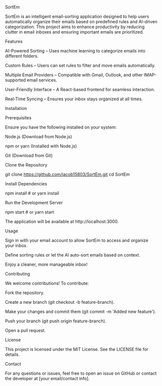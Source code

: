 SortEm

SortEm is an intelligent email-sorting application designed to help users automatically organize their emails based on predefined rules and AI-driven categorization. This project aims to enhance productivity by reducing clutter in email inboxes and ensuring important emails are prioritized.

Features

AI-Powered Sorting – Uses machine learning to categorize emails into different folders.

Custom Rules – Users can set rules to filter and move emails automatically.

Multiple Email Providers – Compatible with Gmail, Outlook, and other IMAP-supported email services.

User-Friendly Interface – A React-based frontend for seamless interaction.

Real-Time Syncing – Ensures your inbox stays organized at all times.

Installation

Prerequisites

Ensure you have the following installed on your system:

Node.js (Download from Node.js)

npm or yarn (Installed with Node.js)

Git (Download from Git)

Clone the Repository

git clone https://github.com/jacob15803/SortEm.git
cd SortEm

Install Dependencies

npm install  # or yarn install

Run the Development Server

npm start  # or yarn start

The application will be available at http://localhost:3000.

Usage

Sign in with your email account to allow SortEm to access and organize your inbox.

Define sorting rules or let the AI auto-sort emails based on context.

Enjoy a cleaner, more manageable inbox!

Contributing

We welcome contributions! To contribute:

Fork the repository.

Create a new branch (git checkout -b feature-branch).

Make your changes and commit them (git commit -m 'Added new feature').

Push your branch (git push origin feature-branch).

Open a pull request.

License

This project is licensed under the MIT License. See the LICENSE file for details.

Contact

For any questions or issues, feel free to open an issue on GitHub or contact the developer at [your email/contact info].

